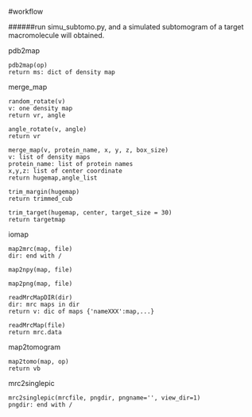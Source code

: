#workflow

######run simu_subtomo.py, and a simulated subtomogram of a target macromolecule will obtained. 


pdb2map

```
pdb2map(op)
return ms: dict of density map
```


merge_map

```
random_rotate(v)
v: one density map
return vr, angle
```

```
angle_rotate(v, angle)
return vr
```

```
merge_map(v, protein_name, x, y, z, box_size)
v: list of density maps
protein_name: list of protein names
x,y,z: list of center coordinate
return hugemap,angle_list
```

```
trim_margin(hugemap)
return trimmed_cub
```

```
trim_target(hugemap, center, target_size = 30)
return targetmap

```

iomap

```
map2mrc(map, file)
dir: end with /
```

```
map2npy(map, file)
```

```
map2png(map, file)
```

```
readMrcMapDIR(dir)
dir: mrc maps in dir
return v: dic of maps {'nameXXX':map,...}
```

```
readMrcMap(file)
return mrc.data
```


map2tomogram

```
map2tomo(map, op)
return vb
```


mrc2singlepic

```
mrc2singlepic(mrcfile, pngdir, pngname='', view_dir=1)
pngdir: end with /
```